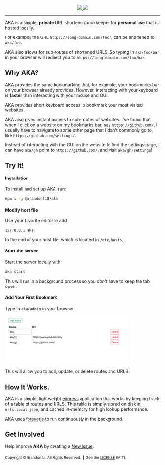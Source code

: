 <!-- Copyright © 2021-2023 Brandon Li. All rights reserved. -->

<!--
 * README.md
 *
 * @author Brandon Li <brandon.li@berkeley.edou>
!*-->

<br>
<br>
<br>
<p align="center">
    <picture>
      <source srcset="https://raw.githubusercontent.com/brandonLi8/aka/master/lib/views/admin/assets/aka-logo.svg" width="30%" media="(prefers-color-scheme: light), (prefers-color-scheme: no-preference)" />
      <source srcset="https://raw.githubusercontent.com/brandonLi8/aka/master/lib/views/admin/assets/aka-logo-dark.svg" width="30%" media="(prefers-color-scheme: dark)" />
      <img/>
    </picture>
</p>
<br>
<br>
<p align="center">
  <a href="https://www.npmjs.com/package/@brandonli8/aka" target="_blank">
    <img src="https://img.shields.io/npm/v/@brandonli8/aka?style=flat-square&logoColor=eceff4&colorA=4c566a&colorB=8FBCBB"/>
  </a>
  <a href="https://github.com/brandonLi8/aka/blob/master/LICENSE" target="_blank">
    <img src="https://img.shields.io/github/license/brandonli8/aka?style=flat-square&logoColor=eceff4&colorA=4c566a&colorB=8FBCBB"/>
  </a>
</p>

_________________

AKA is a simple, **private** URL shortener/bookkeeper for **personal use** that is hosted locally.

For example, the URL `https://long-domain.com/foo/`, can be shortened to `aka/foo`.

AKA also allows for sub-routes of shortened URLS. So typing in `aka/foo/bar` in your browser will redirect you to `https://long-domain.com/foo/bar`.

## Why AKA?
AKA provides the same bookmarking that, for example, your bookmarks bar on your browser already provides. However, interacting with your keyboard is **faster** than interacting with your mouse and GUI.

AKA provides short keyboard access to bookmark your most visited websites.

AKA also gives instant access to sub-routes of websites. I've found that when I click on a website on my bookmarks bar, say `https://github.com/`, I usually have to navigate to some other page that I don't commonly go to, like `https://github.com/settings/`.

Instead of interacting with the GUI on the website to find the settings page, I can have `aka/gh` point to `https://github.com/`, and visit `aka/gh/settings`!

## Try It!

#### Installation
To install and set up AKA, run:
```bash
npm i -g @brandonli8/aka
```

#### Modify host file
Use your favorite editor to add
```
127.0.0.1 aka
```
to the end of your host file, which is located in `/etc/hosts`.

#### Start the server
Start the server locally with:
```bash
aka start
```
This will run in a background process so you _don't_ have to keep the tab open.

#### Add Your First Bookmark
Type in `aka/admin` in your browser.

<img src='https://raw.githubusercontent.com/brandonLi8/aka/master/screenshot.png' alt='Screenshot' style='width: 400px;'/>

This will allow you to add, update, or delete routes and URLS.

## How It Works.
AKA is a simple, lightweight [express](https://expressjs.com/) application that works by keeping track of a table of routes and URLS. This table is simply stored on disk in `urls.local.json`, and cached in-memory for high lookup performance.

AKA uses [foreverjs](https://www.npmjs.com/package/forever) to run continuously in the background.

## Get Involved
Help improve **AKA** by creating a <a href='https://github.com/brandonLi8/aka/issues' target='_blank'>New Issue</a>.

<sub>Copyright © Brandon Li. All Rights Reserved.&nbsp;&nbsp;<b>|</b>&nbsp;&nbsp;See the <a href='https://github.com/brandonLi8/aka/blob/master/LICENSE' target='_blank'>LICENSE</a> (MIT).</sub>
